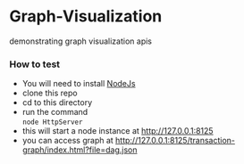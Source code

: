 # Graph-Visualization
demonstrating graph visualization apis

### How to test   
* You will need to install [NodeJs](https://nodejs.org)   
* clone this repo   
* cd to this directory   
* run the command   
```node HttpServer    ```
* this will start a node instance at http://127.0.0.1:8125   
* you can access graph at http://127.0.0.1:8125/transaction-graph/index.html?file=dag.json   
